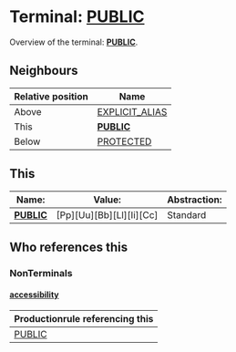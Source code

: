 # Terminal: **[PUBLIC](./PUBLIC.md)**

Overview of the terminal: **[PUBLIC](./PUBLIC.md)**.



## **Neighbours**

| Relative position | Name                                          |
| ----------------- | --------------------------------------------- |
| Above             | [EXPLICIT_ALIAS](./EXPLICIT_ALIAS.md) |
| This              | **[PUBLIC](./PUBLIC.md)** |
| Below             | [PROTECTED](./PROTECTED.md) |



## **This**

| Name:                                       | Value:          | Abstraction:    |
| ------------------------------------------- | --------------- | --------------- |
| **[PUBLIC](./PUBLIC.md)** | [Pp][Uu][Bb][Ll][Ii][Cc] | Standard |



## **Who references this**

### NonTerminals


#### [accessibility](./../Grammar/accessibility.md)

| Productionrule referencing this                      |
| ---------------------------------------------------- |
| [PUBLIC](./PUBLIC.md)  |



